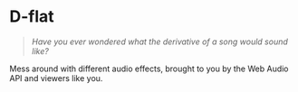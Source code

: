 # D-flat

> *Have you ever wondered what the derivative of a song would sound like?*

Mess around with different audio effects, brought to you by the Web Audio API and viewers like you.
